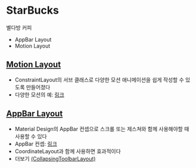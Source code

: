 # StarBucks
별다방 커피
  - AppBar Layout
  - Motion Layout

## [Motion Layout](https://developer.android.com/training/constraint-layout/motionlayout?hl=ko)
  - ConstraintLayout의 서브 클래스로 다양한 모션 애니메이션을 쉽게 작성할 수 있도록 만들어졌다
  - 다양한 모션의 예: [링크](https://developer.android.com/training/constraint-layout/motionlayout/examples?hl=ko)

## [AppBar Layout](https://developer.android.com/reference/com/google/android/material/appbar/AppBarLayout)
  - Material Design의 AppBar 컨셉으로 스크롤 또는 제스쳐와 함께 사용해야할 때 사용할 수 있다
  - AppBar 컨셉: [링크](https://m2.material.io/components/app-bars-top#behavior)
  - CoordinateLayout과 함께 사용하면 효과적이다
  - 더보기 [(CollapsingToolbarLayout)](https://developer.android.com/reference/com/google/android/material/appbar/CollapsingToolbarLayout)
